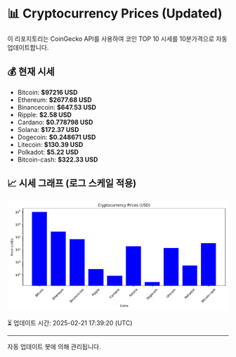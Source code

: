 
# 📊 Cryptocurrency Prices (Updated)

이 리포지토리는 CoinGecko API를 사용하여 코인 TOP 10 시세를 10분가격으로 자동 업데이트합니다.

## 💰 현재 시세
- Bitcoin: **$97216 USD**
- Ethereum: **$2677.68 USD**
- Binancecoin: **$647.53 USD**
- Ripple: **$2.58 USD**
- Cardano: **$0.778798 USD**
- Solana: **$172.37 USD**
- Dogecoin: **$0.248671 USD**
- Litecoin: **$130.39 USD**
- Polkadot: **$5.22 USD**
- Bitcoin-cash: **$322.33 USD**

## 📈 시세 그래프 (로그 스케일 적용)
![Crypto Prices](crypto_prices.png)

⏳ 업데이트 시간: 2025-02-21 17:39:20 (UTC)

---
자동 업데이트 봇에 의해 관리됩니다.
